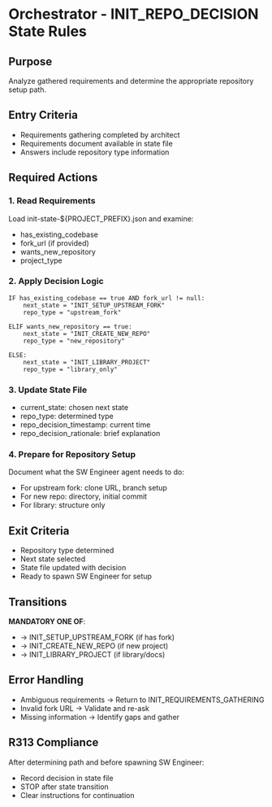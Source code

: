 # Orchestrator - INIT_REPO_DECISION State Rules

## Purpose
Analyze gathered requirements and determine the appropriate repository setup path.

## Entry Criteria
- Requirements gathering completed by architect
- Requirements document available in state file
- Answers include repository type information

## Required Actions

### 1. Read Requirements
Load init-state-${PROJECT_PREFIX}.json and examine:
- has_existing_codebase
- fork_url (if provided)
- wants_new_repository
- project_type

### 2. Apply Decision Logic
```
IF has_existing_codebase == true AND fork_url != null:
    next_state = "INIT_SETUP_UPSTREAM_FORK"
    repo_type = "upstream_fork"

ELIF wants_new_repository == true:
    next_state = "INIT_CREATE_NEW_REPO"
    repo_type = "new_repository"

ELSE:
    next_state = "INIT_LIBRARY_PROJECT"
    repo_type = "library_only"
```

### 3. Update State File
- current_state: chosen next state
- repo_type: determined type
- repo_decision_timestamp: current time
- repo_decision_rationale: brief explanation

### 4. Prepare for Repository Setup
Document what the SW Engineer agent needs to do:
- For upstream fork: clone URL, branch setup
- For new repo: directory, initial commit
- For library: structure only

## Exit Criteria
- Repository type determined
- Next state selected
- State file updated with decision
- Ready to spawn SW Engineer for setup

## Transitions
**MANDATORY ONE OF**:
- → INIT_SETUP_UPSTREAM_FORK (if has fork)
- → INIT_CREATE_NEW_REPO (if new project)
- → INIT_LIBRARY_PROJECT (if library/docs)

## Error Handling
- Ambiguous requirements → Return to INIT_REQUIREMENTS_GATHERING
- Invalid fork URL → Validate and re-ask
- Missing information → Identify gaps and gather

## R313 Compliance
After determining path and before spawning SW Engineer:
- Record decision in state file
- STOP after state transition
- Clear instructions for continuation